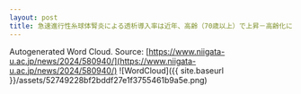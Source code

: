 ```yaml
---
layout: post
title: 急速進行性糸球体腎炎による透析導入率は近年、高齢（70歳以上）で上昇－高齢化に伴い、高齢患者が増加する可能性を示唆－
---
```

Autogenerated Word Cloud.
Source\: [https://www.niigata-u.ac.jp/news/2024/580940/](https://www.niigata-u.ac.jp/news/2024/580940/)
![WordCloud]({{ site.baseurl }}/assets/52749228bf2bddf27e1f3755461b9a5e.png)